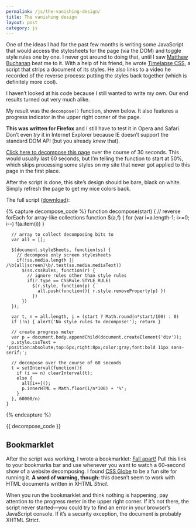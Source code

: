 ```yaml
---
permalink: /js/the-vanishing-design/
title: The vanishing design
layout: post
category: js
---
```


One of the ideas I had for the past few months is writing some JavaScript that would access the stylesheets for the page (via the DOM) and toggle style rules one by one. I never got around to doing that, until I saw [Matthew Buchanan][1] beat me to it. With a help of his friend, he wrote [Timelapse CSS][2], a script that strips a document of its styles. He also links to a video he recorded of the reverse process: putting the styles back together (which is definitely more cool).

I haven’t looked at his code because I still wanted to write my own. Our end results turned out very much alike.

My result was the `decompose()` function, shown below. It also features a progress indicator in the upper right corner of the page.

**This was written for Firefox** and I still have to test it in Opera and Safari. Don’t even _try_ it in Internet Explorer because IE doesn’t support the standard DOM API (but you already _knew_ that).

<a href="#" onclick="decompose(50); return false">Click here to decompose this page</a> over the course of 30 seconds. This would usually last 60 seconds, but I’m telling the function to start at 50%, which skips processing some styles on my site that never got applied to this page in the first place.

After the script is done, this site’s design should be bare, black on white. Simply refresh the page to get my nice colors back.

The full script ([download][3]):

{% capture decompose_code %}    function decompose(start) {
      // reverse forEach for array-like collections
      function $(a,f) {
        for (var i=a.length-1; i>=0; i--) f(a.item(i))
      }
    
      // array to collect decomposing bits to
      var all = [];
    
      $(document.styleSheets, function(ss) {
        // decompose only screen stylesheets
        if(!ss.media.length || /\b(all|screen)\b/.test(ss.media.mediaText))
          $(ss.cssRules, function(r) {
            // ignore rules other than style rules
            if(r.type == CSSRule.STYLE_RULE)
              $(r.style, function(p) {
                all.push(function(){ r.style.removeProperty(p) })
              })
          })
      });
    
      var t, n = all.length, i = (start ? Math.round(n*start/100) : 0)
      if (!n) { alert('No style rules to decompose!'); return }
    
      // create progress meter
      var p = document.body.appendChild(document.createElement('div'));
      p.style.cssText = 'position:absolute;top:6px;right:8px;color:gray;font:bold 11px sans-serif;';
    
      // decompose over the course of 60 seconds
      t = setInterval(function(){
        if (i == n) clearInterval(t);
        else {
          all[i++]();
          p.innerHTML = Math.floor(i/n*100) + '%';
        }
      }, 60000/n)
    }
{% endcapture %}

{{ decompose_code }}

<h2 id="bookmarklet">Bookmarklet</h2>

After the script was working, I wrote a bookmarklet: [Fall apart!][4] Pull this link to your bookmarks bar and use whenever you want to watch a 60-second show of a website decomposing. I found [CSS Globe][5] to be a fun site for running it. **A word of warning, though:** this doesn’t seem to work with HTML documents written in XHTML _Strict_.

When you run the bookmarklet and think nothing is happening, pay attention to the progress meter in the upper right corner. If it’s not there, the script never started—you could try to find an error in your browser’s JavaScript console. If it’s a security exception, the document is probably XHTML Strict.

<script type="text/javascript" charset="utf-8">{{ decompose_code }}</script>


[1]: http://matthewbuchanan.name/
[2]: http://matthewbuchanan.name/post/33504871
[3]: /js/the-vanishing-design/decompose.js
[4]: javascript:void(function(){var%20s=document.createElement('script');s.src='http://mislav.uniqpath.com/js/the-vanishing-design/decompose-bookmarklet.js';document.body.appendChild(s)}())
[5]: http://cssglobe.com/